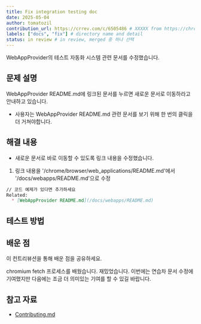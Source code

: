```yaml
---
title: Fix integration testing doc
date: 2025-05-04
author: tomatozil
contribution_url: https://crrev.com/c/6505486 # XXXXX from https://chromium-review.googlesource.com/c/chromium/src/+/XXXXX
labels: ["docs", "fix"] # directory name and detail
status: in review # in review, merged 중 하나 선택
---
```


WebAppProvider의 테스트 자동화 시스템 관련 문서를 수정했습니다.

## 문제 설명

WebAppProvider README.md에 링크된 문서를 누르면 새로운 문서로 이동하라고 안내하고 있습니다.

- 사용자는 WebAppProvider README.md 관련 문서를 보기 위해 한 번의 클릭을 더 거쳐야합니다.

## 해결 내용

- 새로운 문서로 바로 이동할 수 있도록 링크 내용을 수정했습니다.

1. 링크 내용을 '/chrome/browser/web_applications/README.md'에서 '/docs/webapps/README.md'으로 수정

```md
// 코드 예제가 있다면 추가하세요
Related:
  * [WebAppProvider README.md](/docs/webapps/README.md)
```

## 테스트 방법


## 배운 점

이 컨트리뷰션을 통해 배운 점을 공유하세요.

chromium fetch 프로세스를 배웠습니다. 재밌었습니다.
이번에는 연습차 문서 수정에 기여했지만 다음에는 조금 더 의미있는 기여를 할 수 있길 바랍니다.

## 참고 자료

- [Contributing.md](https://github.com/chromium/chromium/blob/main/docs/contributing.md)
